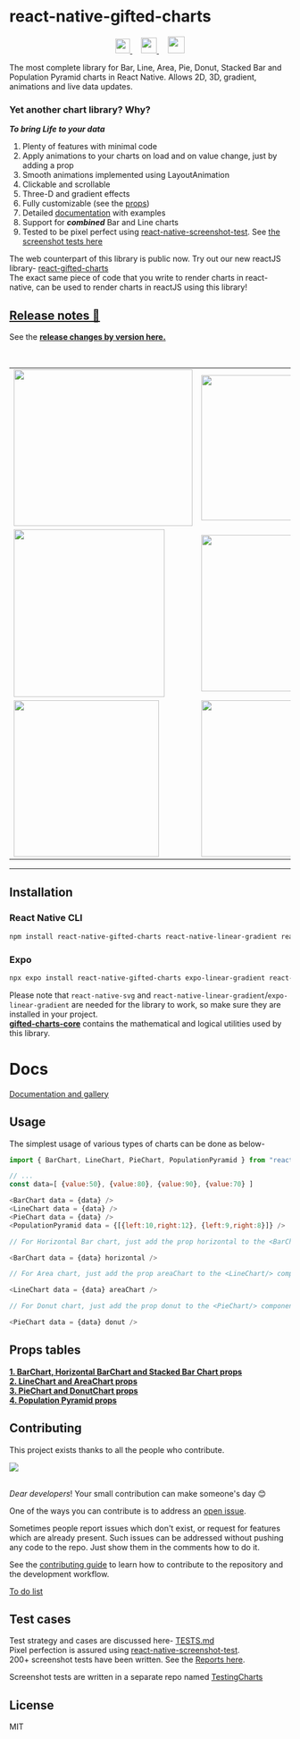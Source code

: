# react-native-gifted-charts
<p align="center">
  <a href="https://gifted-charts.web.app">
    <img src="/demos/favicon.png" height="auto" width="26" height="26" />
  </a> &nbsp; &nbsp;
  <a href="https://www.npmjs.com/package/react-native-gifted-charts">
    <img src="/demos/npmIcon.png" height="auto" width="28" height="28" />
  </a> &nbsp; &nbsp;
  <a href="https://discord.gg/fnpcvzhe">
    <img src="/demos/discord.png" height="auto" width="30" height="30" />
  </a>
</p>
The most complete library for Bar, Line, Area, Pie, Donut, Stacked Bar and Population Pyramid charts in React Native. Allows 2D, 3D, gradient, animations and live data updates.

### Yet another chart library? Why?

**_To bring Life to your data_**

1. Plenty of features with minimal code
2. Apply animations to your charts on load and on value change, just by adding a prop
3. Smooth animations implemented using LayoutAnimation
4. Clickable and scrollable
5. Three-D and gradient effects
6. Fully customizable (see the [props](docs/docs.md))
7. Detailed [documentation](https://gifted-charts.web.app/) with examples
8. Support for **_combined_** Bar and Line charts
9. Tested to be pixel perfect using [react-native-screenshot-test](https://www.npmjs.com/package/react-native-screenshot-test). See [the screenshot tests here](https://abhinandan-kushwaha.github.io/TestingCharts/ss-test/test.html)

The web counterpart of this library is public now. Try out our new reactJS library- [react-gifted-charts](https://www.npmjs.com/package/react-gifted-charts) <br />
The exact same piece of code that you write to render charts in react-native, can be used to render charts in reactJS using this library!


## [Release notes 🎉](release-notes/release-notes.md)

See the **[release changes by version here.](release-notes/release-notes.md)**


<img src='/demos/bars.png' alt=''/>
<img src='/demos/lineArea.png' alt=''/>
<img src='/demos/blues.png' alt=''/>
<table>
  <tr>
    <td><img src='/demos/scrollLine.gif' alt='' width=320 height=280/></td>
    <td><img src='/demos/animatedDataLine.gif' alt='' width=320 height=260/></td>
  </tr>
  
  <tr>
    <td><img src='/demos/movingBars.gif' alt='' width=270 height=300/></td>
    <td><img src='/demos/pielabbelled.svg' alt='' height=280 width=270/></td>
  </tr>
  <tr>
  <td><img src='/demos/pyrLarge.png' alt='' height=280 width=260/></td>
  <td><img src='/demos/popnPyramidLabelled.png' alt='' height=280 width=300/></td>
  </tr>
</table>

---

## Installation

### React Native CLI

```sh
npm install react-native-gifted-charts react-native-linear-gradient react-native-svg
```

### Expo

```sh
npx expo install react-native-gifted-charts expo-linear-gradient react-native-svg
```

Please note that `react-native-svg` and `react-native-linear-gradient`/`expo-linear-gradient` are needed for the library to work, so make sure they are installed in your project. <br />
**[gifted-charts-core](https://www.npmjs.com/package/gifted-charts-core)** contains the mathematical and logical utilities used by this library.

# Docs

[Documentation and gallery](https://gifted-charts.web.app/)

## Usage

The simplest usage of various types of charts can be done as below-

```js
import { BarChart, LineChart, PieChart, PopulationPyramid } from "react-native-gifted-charts";

// ...
const data=[ {value:50}, {value:80}, {value:90}, {value:70} ]

<BarChart data = {data} />
<LineChart data = {data} />
<PieChart data = {data} />
<PopulationPyramid data = {[{left:10,right:12}, {left:9,right:8}]} />

// For Horizontal Bar chart, just add the prop horizontal to the <BarChart/> component

<BarChart data = {data} horizontal />

// For Area chart, just add the prop areaChart to the <LineChart/> component

<LineChart data = {data} areaChart />

// For Donut chart, just add the prop donut to the <PieChart/> component

<PieChart data = {data} donut />
```

## Props tables

**[1. BarChart, Horizontal BarChart and Stacked Bar Chart props](docs/BarChart/BarChartProps.md)** \
**[2. LineChart and AreaChart props](docs/LineChart/LineChartProps.md)** \
**[3. PieChart and DonutChart props](docs/PieChart/PieChartProps.md)** \
**[4. Population Pyramid props](docs/PopulationPyramid/PopulationPyramid.md)**

## Contributing

This project exists thanks to all the people who contribute.

<a href="https://github.com/Abhinandan-Kushwaha/react-native-gifted-charts/graphs/contributors">
  <img src="https://contrib.rocks/image?repo=Abhinandan-Kushwaha/react-native-gifted-charts" />
</a>
<br/><br/>

_Dear developers_! Your small contribution can make someone's day 😊

One of the ways you can contribute is to address an [open issue](https://github.com/Abhinandan-Kushwaha/react-native-gifted-charts/issues).

Sometimes people report issues which don't exist, or request for features which are already present. Such issues can be addressed without pushing any code to the repo. Just show them in the comments how to do it.

See the [contributing guide](CONTRIBUTING.md) to learn how to contribute to the repository and the development workflow.

[To do list](./src/todos.md)

## Test cases

Test strategy and cases are discussed here- [TESTS.md](./TESTS.md) <br />
Pixel perfection is assured using [react-native-screenshot-test](https://www.npmjs.com/package/react-native-screenshot-test). <br/>
200+ screenshot tests have been written. See the [Reports here](https://abhinandan-kushwaha.github.io/TestingCharts/ss-test/test.html).

Screenshot tests are written in a separate repo named [TestingCharts](https://github.com/Abhinandan-Kushwaha/TestingCharts)

## License

MIT
